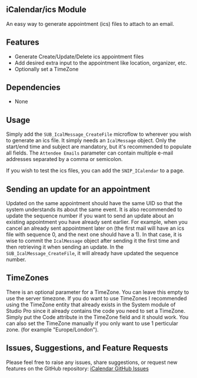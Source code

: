 ## iCalendar/ics Module

An easy way to generate appointment (ics) files to attach to an email.

## Features

- Generate Create/Update/Delete ics appointment files
- Add desired extra input to the appointment like location, organizer, etc.
- Optionally set a TimeZone

## Dependencies

- None

## Usage

Simply add the `SUB_IcalMessage_CreateFile` microflow to wherever you wish to generate an ics file. It simply needs an `IcalMessage` object. Only the start/end time and subject are mandatory, but it's recommended to populate all fields. The `Attendee Emails` parameter can contain multiple e-mail addresses separated by a comma or semicolon.

If you wish to test the ics files, you can add the `SNIP_ICalendar` to a page.

## Sending an update for an appointment
Updated on the same appointment should have the same UID so that the system understands its about the same event. It is also recommended to update the sequence number if you want to send an update about an existing appointment you have already sent earlier. For example, when you cancel an already sent appointment later on (the first mail will have an ics file with sequence 0, and the next one should have a 1). In that case, it is wise to commit the `IcalMessage` object after sending it the first time and then retrieving it when sending an update. In the `SUB_IcalMessage_CreateFile`, it will already have updated the sequence number.

## TimeZones
There is an optional parameter for a TimeZone. You can leave this empty to use the server timezone. If you do want to use TimeZones I recommended using the TimeZone entity that already exists in the System module of Studio Pro since it already contains the code you need to set a TimeZone. Simply put the Code attribute in the TimeZone field and it should work. You can also set the TimeZone manually if you only want to use 1 perticular zone. (for example "Europe/London").

## Issues, Suggestions, and Feature Requests

Please feel free to raise any issues, share suggestions, or request new features on the GitHub repository:
[iCalendar GitHub Issues](https://github.com/hunter-koppen/iCalendar/issues)
